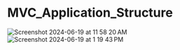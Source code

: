 # MVC_Application_Structure

![Screenshot 2024-06-19 at 11 58 20 AM](https://github.com/Trenob/MVC_Application_Structure/assets/171889399/27961b86-944e-4d21-9fbf-abcd5e901a23)
![Screenshot 2024-06-19 at 1 19 43 PM](https://github.com/Trenob/MVC_Application_Structure/assets/171889399/e913cf62-319c-47bb-8180-131eb69597b2)
